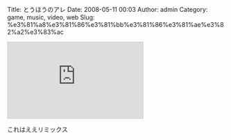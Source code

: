Title: とうほうのアレ
Date: 2008-05-11 00:03
Author: admin
Category: game, music, video, web
Slug: %e3%81%a8%e3%81%86%e3%81%bb%e3%81%86%e3%81%ae%e3%82%a2%e3%83%ac

<iframe src="http://www.nicovideo.jp/thumb/sm3050009" style="border: 1px solid rgb(204, 204, 204);" frameborder="0" height="176" scrolling="no" width="312">\<a
href="http://www.nicovideo.jp/watch/sm3050009"\>【ニコニコ動画】ゲームボーイ版　最終鬼畜妹フランドール・S\</a\></iframe>

これはええリミックス
